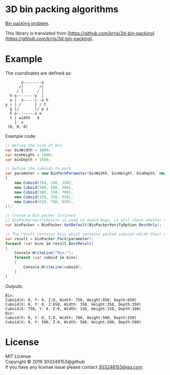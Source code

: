 # 3D bin packing algorithms

[Bin packing problem](https://en.wikipedia.org/wiki/Bin_packing_problem).

This library is translated from [https://github.com/krris/3d-bin-packing](https://github.com/krris/3d-bin-packing).

# Example

The coordinates are defined as:

``` text
       o--------o
      /|       /|
     / |      / |
  h o--------o  |
  e |  o-----|--o h
y i | /      | / t
  g |/       |/ p z
  h o--------o e
  t | width   d
    |  x
 (0, 0, 0)
```

Example code:

``` csharp
// Define the size of bin
var binWidth = 1000;
var binHeight = 1000;
var binDepth = 1000;

// Define the cuboids to pack
var parameter = new BinPackParameter(binWidth, binHeight, binDepth, new[]
{
	new Cuboid(150, 100, 150),
	new Cuboid(500, 500, 500),
	new Cuboid(500, 550, 700),
	new Cuboid(350, 350, 350),
	new Cuboid(650, 750, 850),
});

// Create a bin packer instance
// BinPackerVerifyOption is used to avoid bugs, it will check whether the result is correct
var binPacker = BinPacker.GetDefault(BinPackerVerifyOption.BestOnly);

// The result contains bins which contains packed cuboids whith their coordinates
var result = binPacker.Pack(parameter);
foreach (var bins in result.BestResult)
{
	Console.WriteLine("Bin:");
	foreach (var cuboid in bins)
	{
		Console.WriteLine(cuboid);
	}
}
```

Outputs:

``` text
Bin:
Cuboid(X: 0, Y: 0, Z:0, Width: 750, Height:850, Depth:650)
Cuboid(X: 0, Y: 0, Z:650, Width: 350, Height:350, Depth:350)
Cuboid(X: 750, Y: 0, Z:0, Width: 150, Height:150, Depth:100)
Bin:
Cuboid(X: 0, Y: 0, Z:0, Width: 700, Height:500, Depth:550)
Cuboid(X: 0, Y: 500, Z:0, Width: 500, Height:500, Depth:500)
```

# License

MIT License<br/>
Copyright © 2018 303248153@github<br/>
If you have any license issue please contact 303248153@qq.com.<br/>
